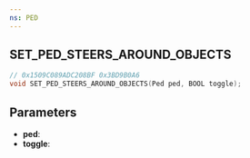 ```yaml
---
ns: PED
---
```

## SET_PED_STEERS_AROUND_OBJECTS

```c
// 0x1509C089ADC208BF 0x3BD9B0A6
void SET_PED_STEERS_AROUND_OBJECTS(Ped ped, BOOL toggle);
```


## Parameters
* **ped**: 
* **toggle**: 

